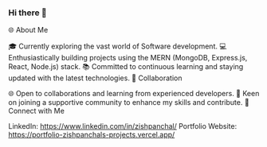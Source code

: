   ### Hi there 👋

<!--
**zishpanchal/zishpanchal** is a ✨ _special_ ✨ repository because its `README.md` (this file) appears on your GitHub profile.

Here are some ideas to get you started:

- 🔭 I’m currently working on ...
- 🌱 I’m currently learning ...
- 👯 I’m looking to collaborate on ...
- 🤔 I’m looking for help with ...
- 💬 Ask me about ...
- 📫 How to reach me: ...
- 😄 Pronouns: ...
- ⚡ Fun fact: ...
-->
🌐 About Me

🎓 Currently exploring the vast world of Software development.
💻 Enthusiastically building projects using the MERN (MongoDB, Express.js, React, Node.js) stack.
📚 Committed to continuous learning and staying updated with the latest technologies.
🤝 Collaboration

🌐 Open to collaborations and learning from experienced developers.
💬 Keen on joining a supportive community to enhance my skills and contribute.
🔗 Connect with Me

LinkedIn: https://www.linkedin.com/in/zishpanchal/
Portfolio Website: https://portfolio-zishpanchals-projects.vercel.app/
